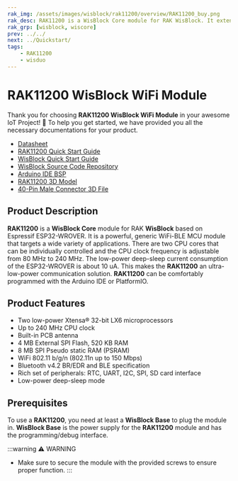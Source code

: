 ```yaml
---
rak_img: /assets/images/wisblock/rak11200/overview/RAK11200_buy.png
rak_desc: RAK11200 is a WisBlock Core module for RAK WisBlock. It extends the WisBlock series with an Espressif ESP32-WROVER module that supports WiFi-BLE functions and supplies a powerful MCU for a wide variety of applications.
rak_grp: [wisblock, wiscore]
prev: ../../
next: ../Quickstart/
tags: 
    - RAK11200
    - wisduo
---
```


# RAK11200 WisBlock WiFi Module

Thank you for choosing **RAK11200 WisBlock WiFi Module** in your awesome IoT Project! 🎉 To help you get started, we have provided you all the necessary documentations for your product.

* [Datasheet](../Datasheet/)
* [RAK11200 Quick Start Guide](../Quickstart/)
* <a href="../../Quickstart/" target="_blank">WisBlock Quick Start Guide</a>
* [WisBlock Source Code Repository](https://github.com/RAKWireless/WisBlock/)
* [Arduino IDE BSP](https://github.com/RAKWireless/RAKwireless-Arduino-BSP-Index)
* [RAK11200 3D Model](https://downloads.rakwireless.com/3D_File/WisBlock/3D_RAK11200.stp)
* [40-Pin Male Connector 3D File](https://downloads.rakwireless.com/3D_File/Accessory/WisConnector/M40S1003K6M.stp)

<!-- Yes the examples link are incorrect need update link
**Examples:** 
* [Sample Code: WiFi](https://git.rak-internal.net/product-portfolio/wisblock/wisblock-r_d/-/tree/master/WisBlock-Core/RAK11200/Software/Examples%20(Module%20specific%20examples%20for%20sensors%20and%20IO)/communications/WIFI)
* [Sample Code: BLE](https://git.rak-internal.net/product-portfolio/wisblock/wisblock-r_d/-/tree/master/WisBlock-Core/RAK11200/Software/Examples%20(Module%20specific%20examples%20for%20sensors%20and%20IO)/communications/BLE)
* [Sample Code: Weather Display](https://git.rak-internal.net/product-portfolio/wisblock/wisblock-r_d/-/tree/master/WisBlock-Core/RAK11200/Software/Solutions%20(Module%20specific%20solution%20examples)/weather_display)

-->

## Product Description

**RAK11200** is a **WisBlock Core** module for RAK **WisBlock** based on Espressif ESP32-WROVER. It is a powerful, generic WiFi-BLE MCU module that targets a wide variety of applications. There are two CPU cores that can be individually controlled and the CPU clock frequency is adjustable from 80&nbsp;MHz to 240&nbsp;MHz. The low-power deep-sleep current consumption of the ESP32-WROVER is about 10&nbsp;uA. This makes the **RAK11200** an ultra-low-power communication solution. **RAK11200** can be comfortably programmed with the Arduino IDE or PlatformIO.

## Product Features
 
* Two low-power Xtensa® 32-bit LX6 microprocessors      
* Up to 240&nbsp;MHz CPU clock
* Built-in PCB antenna
* 4&nbsp;MB External SPI Flash, 520&nbsp;KB RAM   
* 8&nbsp;MB SPI Pseudo static RAM (PSRAM) 
* WiFi 802.11 b/g/n (802.11n up to 150&nbsp;Mbps)     
* Bluetooth v4.2 BR/EDR and BLE specification
* Rich set of peripherals: RTC, UART, I2C, SPI, SD card interface  
* Low-power deep-sleep mode 

## Prerequisites

To use a **RAK11200**, you need at least a **WisBlock Base** to plug the module in. **WisBlock Base** is the power supply for the **RAK11200** module and has the programming/debug interface.   

:::warning ⚠️ WARNING    
- Make sure to secure the module with the provided screws to ensure proper function.
::: 

